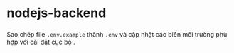 # nodejs-backend

###
Sao chép file `.env.example` thành `.env` và cập nhật các biến môi trường phù hợp với cài đặt cục bộ .


